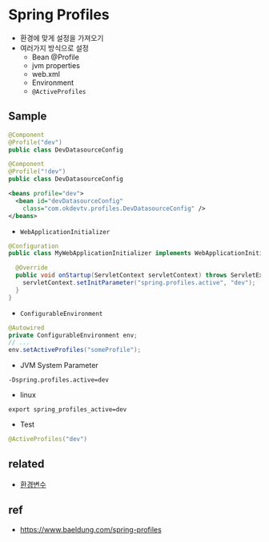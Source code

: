# Spring Profiles
- 환경에 맞게 설정을 가져오기
- 여러가지 방식으로 설정
  - Bean @Profile
  - jvm properties
  - web.xml
  - Environment
  - `@ActiveProfiles`

## Sample

```java
@Component
@Profile("dev")
public class DevDatasourceConfig
```

```java
@Component
@Profile("!dev")
public class DevDatasourceConfig
```

```xml
<beans profile="dev">
  <bean id="devDatasourceConfig"
    class="com.okdevtv.profiles.DevDatasourceConfig" />
</beans>
```

- `WebApplicationInitializer`

```java
@Configuration
public class MyWebApplicationInitializer implements WebApplicationInitializer {

  @Override
  public void onStartup(ServletContext servletContext) throws ServletException {
    servletContext.setInitParameter("spring.profiles.active", "dev");
  }
}
```

- `ConfigurableEnvironment`

```java
@Autowired
private ConfigurableEnvironment env;
// ...
env.setActiveProfiles("someProfile");
```

- JVM System Parameter

```
-Dspring.profiles.active=dev
```

- linux

```
export spring_profiles_active=dev
```

- Test

```java
@ActiveProfiles("dev")
```

## related
- [환경변수](/mib/env)

## ref
- https://www.baeldung.com/spring-profiles
